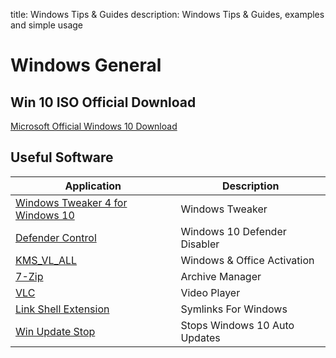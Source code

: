 title: Windows Tips & Guides
description: Windows Tips & Guides, examples and simple usage

# Windows General

## Win 10 ISO Official Download

[Microsoft Official Windows 10 Download](https://www.microsoft.com/en-us/software-download/windows10ISO)

## Useful Software

| Application                                                                                              | Description                   |
|----------------------------------------------------------------------------------------------------------|-------------------------------|
| [Windows Tweaker 4 for Windows 10](https://www.thewindowsclub.com/ultimate-windows-tweaker-4-windows-10) | Windows Tweaker               |
| [Defender Control](https://www.sordum.org/9480/defender-control-v1-3/)                                   | Windows 10 Defender Disabler  |
| [KMS_VL_ALL](https://github.com/lixuy/KMS_VL_ALL)                                                        | Windows & Office Activation   |
| [7-Zip](https://www.7-zip.org/download.html)                                                             | Archive Manager               |
| [VLC](https://www.videolan.org/vlc/index.html)                                                           | Video Player                  |
| [Link Shell Extension](http://schinagl.priv.at/nt/hardlinkshellext/linkshellextension.html)              | Symlinks For Windows          |
| [Win Update Stop](http://schinagl.priv.at/nt/hardlinkshellext/linkshellextension.html)                   | Stops Windows 10 Auto Updates |
